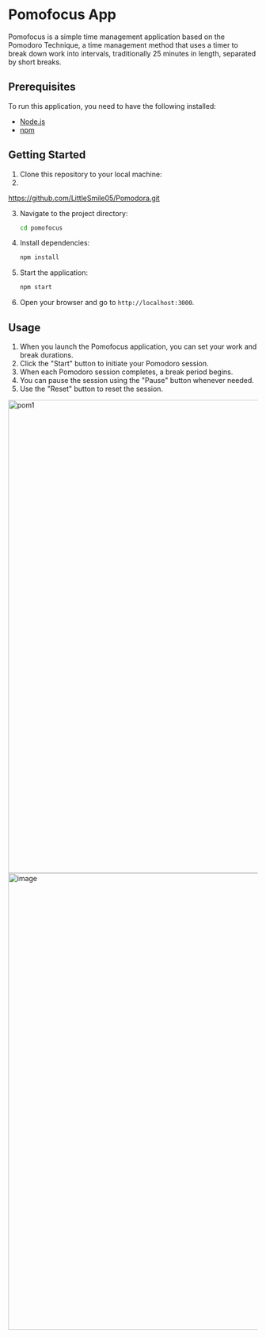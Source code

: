 
# Pomofocus App

Pomofocus is a simple time management application based on the Pomodoro Technique, a time management method that uses a timer to break down work into intervals, traditionally 25 minutes in length, separated by short breaks.

## Prerequisites

To run this application, you need to have the following installed:

- [Node.js](https://nodejs.org/en/download/)
- [npm](https://www.npmjs.com/get-npm)

## Getting Started

1. Clone this repository to your local machine:
2. 
 https://github.com/LittleSmile05/Pomodora.git
   

3. Navigate to the project directory:

    ```bash
    cd pomofocus
    ```

4. Install dependencies:

    ```bash
    npm install
    ```

5. Start the application:

    ```bash
    npm start
    ```

6. Open your browser and go to `http://localhost:3000`.

## Usage

1. When you launch the Pomofocus application, you can set your work and break durations.
2. Click the "Start" button to initiate your Pomodoro session.
3. When each Pomodoro session completes, a break period begins.
4. You can pause the session using the "Pause" button whenever needed.
5. Use the "Reset" button to reset the session.



<img width="953" alt="pom1" src="https://github.com/LittleSmile05/Pomodora/assets/111835072/0900c419-2804-4df4-b269-cee0e66913ea">
<img width="920" alt="image" src="https://github.com/LittleSmile05/Pomodora/assets/111835072/0b701a2f-2c45-45b9-8d5a-7e59e335ccc4">



